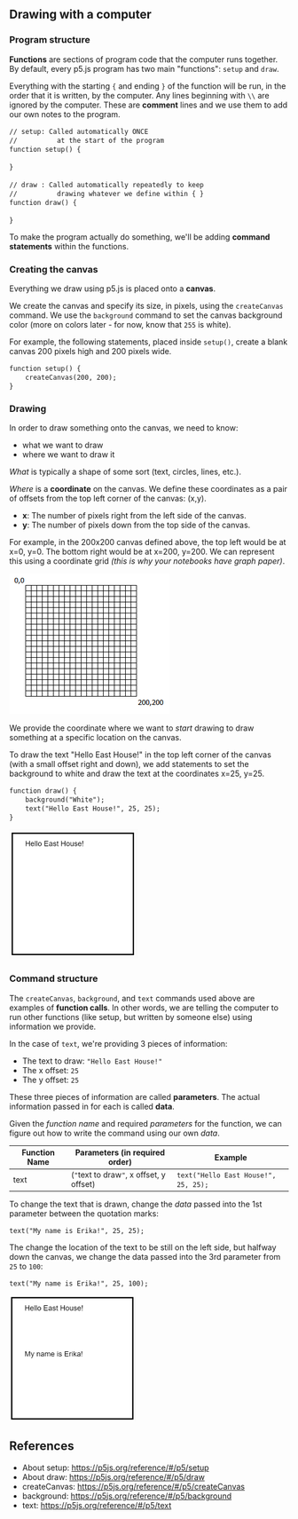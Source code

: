 ## Drawing with a computer

### Program structure
**Functions** are sections of program code that the computer runs together. By default, every p5.js program has two main "functions": `setup` and `draw`.

Everything with the starting `{` and ending `}` of the function will be run, in the order that it is written, by the computer. Any lines beginning with `\\` are ignored by the computer. These are **comment** lines and we use them to add our own notes to the program.


```
// setup: Called automatically ONCE 
//          at the start of the program
function setup() {
    
}

// draw : Called automatically repeatedly to keep
//          drawing whatever we define within { }
function draw() {

}

 ```
 
 To make the program actually do something, we'll be adding **command statements** within the functions.

### Creating the canvas
Everything we draw using p5.js is placed onto a **canvas**. 

We create the canvas and specify its size, in pixels, using the `createCanvas` command. We use the `background` command to set the canvas background color (more on colors later - for now, know that `255` is white).

For example, the following statements, placed inside `setup()`, create a blank canvas 200 pixels high and 200 pixels wide.

```
function setup() {
    createCanvas(200, 200);
}
```

### Drawing
In order to draw something onto the canvas, we need to know:
- what we want to draw
- where we want to draw it

*What* is typically a shape of some sort (text, circles, lines, etc.).

*Where* is a **coordinate** on the canvas. We define these coordinates as a pair of offsets from the top left corner of the canvas: (x,y).
- **x**: The number of pixels right from the left side of the canvas.
- **y**: The number of pixels down from the top side of the canvas.

For example, in the 200x200 canvas defined above, the top left would be at x=0, y=0. The bottom right would be at x=200, y=200. We can represent this using a coordinate grid *(this is why your notebooks have graph paper)*.

![Sample canvas](canvas200_200.PNG)

We provide the coordinate where we want to *start* drawing to draw something at a specific location on the canvas.

To draw the text "Hello East House!" in the top left corner of the canvas (with a small offset right and down), we add statements to set the background to white and draw the text at the coordinates x=25, y=25.

```
function draw() {
    background("White");
    text("Hello East House!", 25, 25);
}
```

![Hello East House](HelloEH.PNG)

### Command structure
The `createCanvas`, `background`, and `text` commands used above are examples of **function calls**. In other words, we are telling the computer to run other functions (like setup, but written by someone else) using information we provide.

In the case of `text`, we're providing 3 pieces of information:
- The text to draw: `"Hello East House!"`
- The x offset: `25`
- The y offset: `25`

These three pieces of information are called **parameters**. The actual information passed in for each is called **data**.

Given the *function name* and required *parameters* for the function, we can figure out how to write the command using our own *data*.

| Function Name | Parameters (in required order) | Example |
|----------|----------------------------------|----|
| text | (`"`text to draw`"`, x offset, y offset) | `text("Hello East House!", 25, 25);` |

To change the text that is drawn, change the *data* passed into the 1st parameter between the quotation marks:

```
text("My name is Erika!", 25, 25);
```

The change the location of the text to be still on the left side, but halfway down the canvas, we change the data passed into the 3rd parameter from `25` to `100`:
```
text("My name is Erika!", 25, 100);
```

![My name is...](MyNameIs.PNG)

## References
- About setup: <a href="https://p5js.org/reference/#/p5/setup" target="_blank">https://p5js.org/reference/#/p5/setup</a>
- About draw: <a href="https://p5js.org/reference/#/p5/draw" target="_blank">https://p5js.org/reference/#/p5/draw</a>
- createCanvas: <a href="https://p5js.org/reference/#/p5/createCanvas" target="_blank">https://p5js.org/reference/#/p5/createCanvas</a>
- background: <a href="https://p5js.org/reference/#/p5/background" target="_blank">https://p5js.org/reference/#/p5/background</a>
- text: <a href="https://p5js.org/reference/#/p5/text" target="_blank">https://p5js.org/reference/#/p5/text</a>
